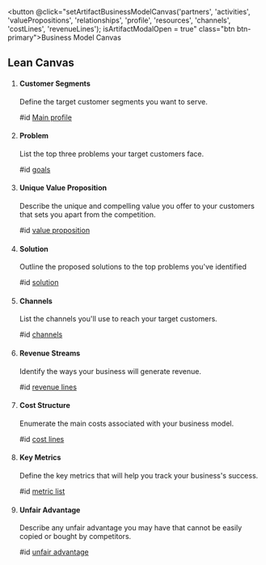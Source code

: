 <button @click="setArtifactBusinessModelCanvas('partners', 'activities', 'valuePropositions', 'relationships', 'profile', 'resources', 'channels', 'costLines', 'revenueLines'); isArtifactModalOpen = true" class="btn btn-primary">Business Model Canvas</button>

## Lean Canvas

1. #### Customer Segments

    Define the target customer segments you want to serve.

	#id [Main profile](<#profile Main profile>)
    
2. #### Problem

	List the top three problems your target customers face.

	#id [goals](<#Main profile - Goals>)

3. #### Unique Value Proposition

	Describe the unique and compelling value you offer to your customers that sets you apart from the competition.

    #id [value proposition](<#Main profile - Value proposition>)

4. #### Solution

	Outline the proposed solutions to the top problems you've identified
    
    #id [solution](<#Main Solution>)

5. #### Channels

	List the channels you'll use to reach your target customers.

    #id [channels](<#Main profile - Channels>)

6. #### Revenue Streams

	Identify the ways your business will generate revenue.

    #id [revenue lines](<#Revenue lines>)

7. #### Cost Structure

	Enumerate the main costs associated with your business model.

    #id [cost lines](<#Cost lines>)

8. #### Key Metrics

	Define the key metrics that will help you track your business's success.

    #id [metric list](<#Metric list>)

9. #### Unfair Advantage

	Describe any unfair advantage you may have that cannot be easily copied or bought by competitors.

    #id [unfair advantage](<#Unfair advantage>)